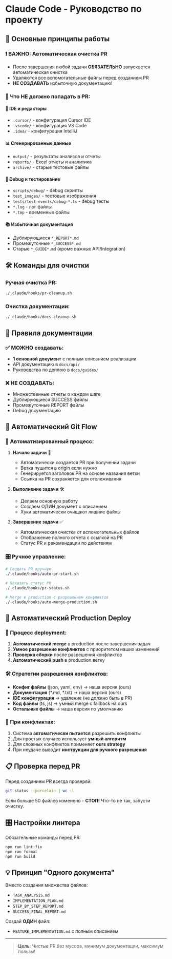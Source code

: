 # Claude Code - Руководство по проекту

## 🎯 Основные принципы работы

### ❗ ВАЖНО: Автоматическая очистка PR
- После завершения любой задачи **ОБЯЗАТЕЛЬНО** запускается автоматическая очистка
- Удаляются все вспомогательные файлы перед созданием PR
- **НЕ СОЗДАВАТЬ** избыточную документацию!

### 📁 Что НЕ должно попадать в PR:

#### 🔧 IDE и редакторы
- `.cursor/` - конфигурация Cursor IDE  
- `.vscode/` - конфигурация VS Code
- `.idea/` - конфигурация IntelliJ

#### 📊 Сгенерированные данные
- `output/` - результаты анализов и отчеты
- `reports/` - Excel отчеты и аналитика
- `archive/` - старые тестовые файлы

#### 🐛 Debug и тестирование  
- `scripts/debug/` - debug скрипты
- `test_images/` - тестовые изображения
- `tests/test-events/debug-*.ts` - debug тесты
- `*.log` - лог файлы
- `*.tmp` - временные файлы

#### 📚 Избыточная документация
- Дублирующиеся `*_REPORT*.md`
- Промежуточные `*_SUCCESS*.md` 
- Старые `*_GUIDE*.md` (кроме важных API/Integration)

## 🛠 Команды для очистки

### Ручная очистка PR:
```bash
./.claude/hooks/pr-cleanup.sh
```

### Очистка документации:
```bash
./.claude/hooks/docs-cleanup.sh
```

## 🎯 Правила документации

### ✅ МОЖНО создавать:
- **1 основной документ** с полным описанием реализации
- API документацию в `docs/api/`
- Руководства по деплою в `docs/guides/`

### ❌ НЕ СОЗДАВАТЬ:
- Множественные отчеты о каждом шаге
- Дублирующиеся SUCCESS файлы  
- Промежуточные REPORT файлы
- Debug документацию

## 🚀 Автоматический Git Flow

### 🔄 Автоматизированный процесс:

1. **Начало задачи** 🎯
   - Автоматически создается PR при получении задачи
   - Ветка пушится в origin если нужно
   - Генерируется заголовок PR на основе названия ветки
   - Ссылка на PR сохраняется для отслеживания

2. **Выполнение задачи** 🛠
   - Делаем основную работу
   - Создаем ОДИН документ с описанием
   - Хуки автоматически очищают лишние файлы

3. **Завершение задачи** ✅
   - Автоматическая очистка от вспомогательных файлов
   - Отображение полного отчета с ссылкой на PR
   - Статус PR и рекомендации по действиям

### 🎛 Ручное управление:

```bash
# Создать PR вручную
./.claude/hooks/auto-pr-start.sh

# Показать статус PR  
./.claude/hooks/pr-status.sh

# Merge в production с разрешением конфликтов
./.claude/hooks/auto-merge-production.sh
```

## 🚀 Автоматический Production Deploy

### 🔄 Процесс deployment:

1. **Автоматический merge** в production после завершения задач
2. **Умное разрешение конфликтов** с приоритетом наших изменений
3. **Проверка сборки** после разрешения конфликтов
4. **Автоматический push** в production ветку

### 🛠 Стратегии разрешения конфликтов:

- **Конфиг файлы** (json, yaml, env) → наша версия (ours)
- **Документация** (*.md, *.txt) → наша версия (ours)  
- **IDE конфигурация** → удаление (не должно быть в PR)
- **Код файлы** (ts, js) → умный merge с fallback на ours
- **Остальные файлы** → наша версия по умолчанию

### 🔧 При конфликтах:

1. Система **автоматически пытается** разрешить конфликты
2. Для простых случаев использует **умный алгоритм**
3. Для сложных конфликтов применяет **ours strategy**
4. При неудаче выводит **инструкции для ручного разрешения**

## 📋 Проверка перед PR

Перед созданием PR всегда проверяй:
```bash
git status --porcelain | wc -l
```

Если больше 50 файлов изменено - **СТОП!** 
Что-то не так, запусти очистку.

## 🎛 Настройки линтера

Обязательные команды перед PR:
```bash
npm run lint:fix
npm run format  
npm run build
```

## 💡 Принцип "Одного документа"

Вместо создания множества файлов:
- `TASK_ANALYSIS.md`
- `IMPLEMENTATION_PLAN.md` 
- `STEP_BY_STEP_REPORT.md`
- `SUCCESS_FINAL_REPORT.md`

Создай **ОДИН** файл:
- `FEATURE_IMPLEMENTATION.md` с полным описанием

---

> **Цель**: Чистые PR без мусора, минимум документации, максимум пользы!